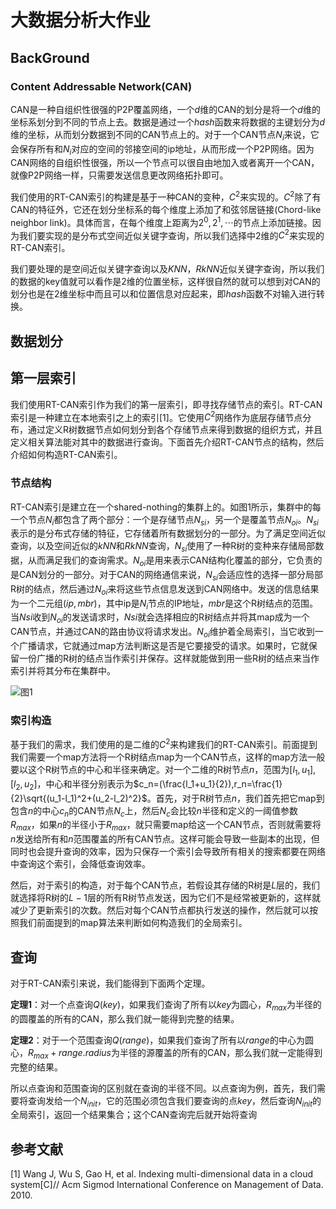 # 大数据分析大作业

## BackGround

### Content Addressable Network(CAN)

CAN是一种自组织性很强的P2P覆盖网络，一个$d$维的CAN的划分是将一个$d$维的坐标系划分到不同的节点上去。数据是通过一个$hash$函数来将数据的主键划分为$d$维的坐标，从而划分数据到不同的CAN节点上的。对于一个CAN节点$N_i$来说，它会保存所有和$N_i$对应的空间的邻接空间的ip地址，从而形成一个P2P网络。因为CAN网络的自组织性很强，所以一个节点可以很自由地加入或者离开一个CAN，就像P2P网络一样，只需要发送信息更改网络拓扑即可。

我们使用的RT-CAN索引的构建是基于一种CAN的变种，$C^2$来实现的。$C^2$除了有CAN的特征外，它还在划分坐标系的每个维度上添加了和弦邻居链接(Chord-like neighbor link)。具体而言，在每个维度上距离为$2^0,2^1,\cdots$的节点上添加链接。因为我们要实现的是分布式空间近似关键字查询，所以我们选择中2维的$C^2$来实现的RT-CAN索引。

我们要处理的是空间近似关键字查询以及$KNN$，$RkNN$近似关键字查询，所以我们的数据的key值就可以看作是2维的位置坐标，这样很自然的就可以想到对CAN的划分也是在2维坐标中而且可以和位置信息对应起来，即$hash$函数不对输入进行转换。

## 数据划分



## 第一层索引

我们使用RT-CAN索引作为我们的第一层索引，即寻找存储节点的索引。RT-CAN索引是一种建立在本地索引之上的索引[1]。它使用$C^2$网络作为底层存储节点分布，通过定义R树数据节点如何划分到各个存储节点来得到数据的组织方式，并且定义相关算法能对其中的数据进行查询。下面首先介绍RT-CAN节点的结构，然后介绍如何构造RT-CAN索引。

### 节点结构

RT-CAN索引是建立在一个shared-nothing的集群上的。如图1所示，集群中的每一个节点$N_i$都包含了两个部分：一个是存储节点$N_{si}$，另一个是覆盖节点$N_{oi}$。$N_{si}$表示的是分布式存储的特征，它存储着所有数据划分的一部分。为了满足空间近似查询，以及空间近似的$kNN$和$RkNN$查询，$N_{si}$使用了一种R树的变种来存储局部数据，从而满足我们的查询需求。$N_{oi}$是用来表示CAN结构化覆盖的部分，它负责的是CAN划分的一部分。对于CAN的网络通信来说，$N_{si}$会适应性的选择一部分局部R树的结点，然后通过$N_{oi}$来将这些节点信息发送到CAN网络中。发送的信息结果为一个二元组$(ip,mbr)$，其中ip是$N_i$节点的IP地址，$mbr$是这个R树结点的范围。当$N{si}$收到$N_{oi}$的发送请求时，$N{si}$就会选择相应的R树结点并将其map成为一个CAN节点，并通过CAN的路由协议将请求发出。$N_{oi}$维护着全局索引，当它收到一个广播请求，它就通过map方法判断这是否是它要接受的请求。如果时，它就保留一份广播的R树的结点当作索引并保存。这样就能做到用一些R树的结点来当作索引并将其分布在集群中。

![图1](figure1.png)

### 索引构造

基于我们的需求，我们使用的是二维的$C^2$来构建我们的RT-CAN索引。前面提到我们需要一个map方法将一个R树结点map为一个CAN节点，这样的map方法一般要以这个R树节点的中心和半径来确定。对一个二维的R树节点$n$，范围为$[l_1,u_1],[l_2,u_2]$，中心和半径分别表示为$c_n=(\frac{l_1+u_1}{2}),r_n=\frac{1}{2}\sqrt{(u_1-l_1)^2+(u_2-l_2)^2}$。首先，对于R树节点$n$，我们首先把它map到包含$n$的中心$c_n$的CAN节点$N_c$上，然后$N_c$会比较$n$半径和定义的一阈值参数$R_{max}$，如果$n$的半径小于$R_{max}$，就只需要map给这一个CAN节点，否则就需要将$n$发送给所有和$n$范围覆盖的所有CAN节点。这样可能会导致一些副本的出现，但同时也会提升查询的效率，因为只保存一个索引会导致所有相关的搜索都要在网络中查询这个索引，会降低查询效率。

然后，对于索引的构造，对于每个CAN节点，若假设其存储的R树是$L$层的，我们就选择将R树的$L-1$层的所有R树节点发送，因为它们不是经常被更新的，这样就减少了更新索引的次数。然后对每个CAN节点都执行发送的操作，然后就可以按照我们前面提到的map算法来判断如何构造我们的全局索引。

## 查询

对于RT-CAN索引来说，我们能得到下面两个定理。

**定理1**：对一个点查询$Q(key)$，如果我们查询了所有以$key$为圆心，$R_{max}$为半径的的圆覆盖的所有的CAN，那么我们就一能得到完整的结果。

**定理2**：对于一个范围查询$Q(range)$，如果我们查询了所有以$range$的中心为圆心，$R_{max}+range.radius$为半径的源覆盖的所有的CAN，那么我们就一定能得到完整的结果。

所以点查询和范围查询的区别就在查询的半径不同。以点查询为例，首先，我们需要将查询发给一个$N_{init}$，它的范围必须包含我们要查询的点$key$，然后查询$N_{init}$的全局索引，返回一个结果集合；这个CAN查询完后就开始将查询

## 参考文献

[1] Wang J, Wu S, Gao H, et al. Indexing multi-dimensional data in a cloud system[C]// Acm Sigmod International Conference on Management of Data. 2010.
